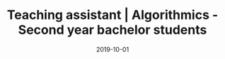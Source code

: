 ---
title: "Teaching assistant | Algorithmics - Second year bachelor students"
date: 2019-10-01
enddate: 2021-06-30
categories: teaching activity
place: "Sorbonne University"
---